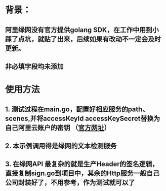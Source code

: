 # 背景：
## 阿里绿网没有官方提供golang SDK，在工作中用到小踩了点坑，就贴了出来，后续如果有改动不一定会及时更新。
## 非必填字段均未添加

# 使用方法
## 1. 测试过程在main.go，配置好相应服务的path、scenes,并将accessKeyId accessKeySecret替换为自己阿里云账户的密钥 （[官方网址](https://ak-console.aliyun.com/#/accesskey)）
## 2. 本示例调用得是绿网的文本检测服务
## 3. 在绿网API 最复杂的就是生产Header的签名逻辑，直接复制sign.go到项目中，其余的Http服务一般自己公司封装好了，不用参考，作为测试就可以了

